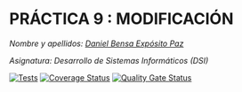 # PRÁCTICA 9 : MODIFICACIÓN

*Nombre y apellidos: [Daniel Bensa Expósito Paz](https://github.com/Danixps?tab=repositories, "Enlace Github")*

*Asignatura: Desarrollo de Sistemas Informáticos (DSI)*

[![Tests](https://github.com/Danixps/ULL-DSI-P7/actions/workflows/node.js.yml/badge.svg)](https://github.com/Danixps/ULL-DSI-P9/actions/workflows/node.js.yml)
[![Coverage Status](https://coveralls.io/repos/github/Danixps/ULL-DSI-P9/badge.svg?branch=main)](https://coveralls.io/github/Danixps/ULL-DSI-P9?branch=main)
[![Quality Gate Status](https://sonarcloud.io/api/project_badges/measure?project=Danixps_ULL-DSI-P9&metric=alert_status)](https://sonarcloud.io/summary/new_code?id=Danixps_ULL-DSI-P9)

